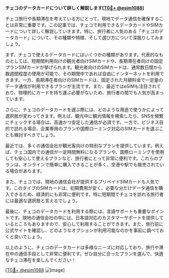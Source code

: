 **チェコのデータカードについて詳しく解説します[[TG💪+ @esim1088](https://t.me/s/esim1088)]**

チェコ旅行や長期滞在を考えている方にとって、現地でデータ通信を確保することは非常に重要です。この記事では、チェコで利用できるデータカードやSIMカードについて詳しく解説していきます。特に、旅行者に人気のある「チェコのデータカード」について、その種類や特徴、そして選び方について深掘りしてみましょう。

まず、チェコで使えるデータカードにはいくつかの種類があります。代表的なものとしては、短期間利用向けの観光者向けSIMカードや、長期滞在者向けの固定プランSIMカードが挙げられます。観光者向けのSIMカードは、通常数日間から数週間程度の使用が可能で、その期間中であれば自由にインターネットを利用できます。一方、長期滞在者向けのSIMカードは、固定された月額料金で一定量のデータ通信が利用できるプランが主流です。また、最近ではeSIMも注目されており、物理的にカードを持ち運ぶ必要がないため、旅行者の間でも人気が高まっています。

さらに、チェコのデータカードを選ぶ際には、どのような用途で使うかによって選択肢が変わってきます。例えば、観光中に観光情報を検索したり、SNSを頻繁にチェックする場合は、高速かつ安定した通信が必須です。一方で、ビジネス目的で訪れる場合、企業専用のプランや国際ローミング対応のSIMカードを選ぶことも検討すべきでしょう。

最近では、多くの通信会社が観光客向けの特別なプランを提供しています。例えば、チェコ国内での通信が一定時間無料になるプランや、国際ローミングを使用しても安心して使えるプランなど、旅行者にとって非常に便利です。これらのプランは、オンラインで簡単に購入できることが多く、空港や駅でも販売されている場合があります。

また、チェコでは、現地の通信会社が提供するプリペイドSIMカードも人気です。このタイプのSIMカードは、初期費用が安く、必要な分だけデータ通信を購入できるため、経済的にも非常に便利です。特に短期間でチェコを訪れる旅行者には最適な選択肢と言えるでしょう。

最後に、チェコのデータカードを利用する際には、言語サポートも重要なポイントです。現地の通信会社の中には、日本語対応のカスタマーサポートを提供しているところもありますので、安心して利用することができます。また、旅行前に公式サイトを確認し、どのようなオプションが利用可能なのかを事前に調べておくと良いでしょう。

以上のように、チェコのデータカードは多様なニーズに対応しており、旅行や滞在中の通信手段として非常に便利です。ぜひ自分に合ったプランを選んで、快適なチェコ滞在を楽しんでください！

[[TG💪+ @esim1088](https://t.me/s/esim1088) ![Image](https://i.postimg.cc/Y0z9fWf4/image.png)]